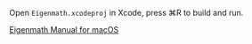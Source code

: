 Open `Eigenmath.xcodeproj` in Xcode,
press ⌘R to build and run.

[Eigenmath Manual for macOS](https://georgeweigt.github.io/eigenmath-macos.pdf)

